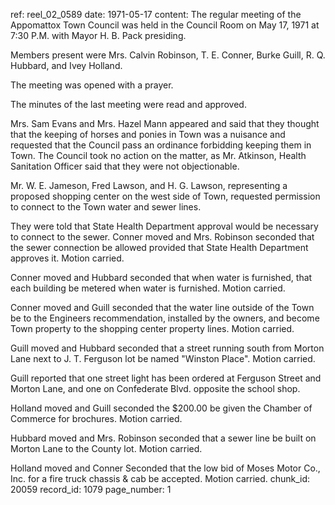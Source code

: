 ref: reel_02_0589
date: 1971-05-17
content: The regular meeting of the Appomattox Town Council was held in the Council Room on May 17, 1971 at 7:30 P.M. with Mayor H. B. Pack presiding.

Members present were Mrs. Calvin Robinson, T. E. Conner, Burke Guill, R. Q. Hubbard, and Ivey Holland.

The meeting was opened with a prayer.

The minutes of the last meeting were read and approved.

Mrs. Sam Evans and Mrs. Hazel Mann appeared and said that they thought that the keeping of horses and ponies in Town was a nuisance and requested that the Council pass an ordinance forbidding keeping them in Town. The Council took no action on the matter, as Mr. Atkinson, Health Sanitation Officer said that they were not objectionable.

Mr. W. E. Jameson, Fred Lawson, and H. G. Lawson, representing a proposed shopping center on the west side of Town, requested permission to connect to the Town water and sewer lines.

They were told that State Health Department approval would be necessary to connect to the sewer. Conner moved and Mrs. Robinson seconded that the sewer connection be allowed provided that State Health Department approves it. Motion carried.

Conner moved and Hubbard seconded that when water is furnished, that each building be metered when water is furnished. Motion carried.

Conner moved and Guill seconded that the water line outside of the Town be to the Engineers recommendation, installed by the owners, and become Town property to the shopping center property lines. Motion carried.

Guill moved and Hubbard seconded that a street running south from Morton Lane next to J. T. Ferguson lot be named "Winston Place". Motion carried.

Guill reported that one street light has been ordered at Ferguson Street and Morton Lane, and one on Confederate Blvd. opposite the school shop.

Holland moved and Guill seconded the $200.00 be given the Chamber of Commerce for brochures. Motion carried.

Hubbard moved and Mrs. Robinson seconded that a sewer line be built on Morton Lane to the County lot. Motion carried.

Holland moved and Conner Seconded that the low bid of Moses Motor Co., Inc. for a fire truck chassis & cab be accepted. Motion carried.
chunk_id: 20059
record_id: 1079
page_number: 1


